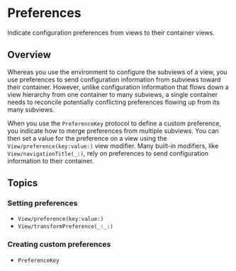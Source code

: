 # Preferences

Indicate configuration preferences from views to their container views.

## Overview

Whereas you use the environment to configure the subviews of a view, you use
preferences to send configuration information from subviews toward their
container. However, unlike configuration information that flows down a view
hierarchy from one container to many subviews, a single container needs to
reconcile potentially conflicting preferences flowing up from its many subviews.

When you use the ``PreferenceKey`` protocol to define a custom preference, you
indicate how to merge preferences from multiple subviews. You can then set a
value for the preference on a view using the ``View/preference(key:value:)``
view modifier. Many built-in modifiers, like ``View/navigationTitle(_:)``, rely
on preferences to send configuration information to their container.

## Topics

### Setting preferences

- ``View/preference(key:value:)``
- ``View/transformPreference(_:_:)``

### Creating custom preferences

- ``PreferenceKey``
